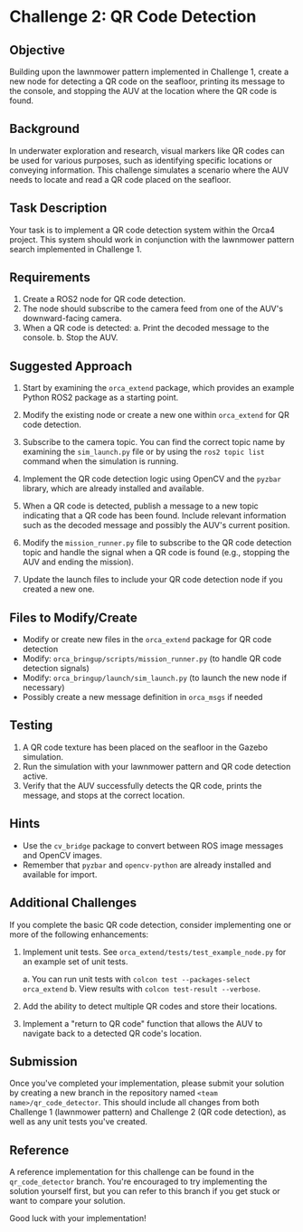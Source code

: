 # Challenge 2: QR Code Detection

## Objective
Building upon the lawnmower pattern implemented in Challenge 1, create a new node for detecting a QR code on the seafloor, printing its message to the console, and stopping the AUV at the location where the QR code is found.

## Background
In underwater exploration and research, visual markers like QR codes can be used for various purposes, such as identifying specific locations or conveying information. This challenge simulates a scenario where the AUV needs to locate and read a QR code placed on the seafloor.

## Task Description
Your task is to implement a QR code detection system within the Orca4 project. This system should work in conjunction with the lawnmower pattern search implemented in Challenge 1.

## Requirements
1. Create a ROS2 node for QR code detection.
2. The node should subscribe to the camera feed from one of the AUV's downward-facing camera.
3. When a QR code is detected:
   a. Print the decoded message to the console.
   b. Stop the AUV.

## Suggested Approach
1. Start by examining the `orca_extend` package, which provides an example Python ROS2 package as a starting point.

2. Modify the existing node or create a new one within `orca_extend` for QR code detection.

3. Subscribe to the camera topic. You can find the correct topic name by examining the `sim_launch.py` file or by using the `ros2 topic list` command when the simulation is running.

4. Implement the QR code detection logic using OpenCV and the `pyzbar` library, which are already installed and available.

5. When a QR code is detected, publish a message to a new topic indicating that a QR code has been found. Include relevant information such as the decoded message and possibly the AUV's current position.

6. Modify the `mission_runner.py` file to subscribe to the QR code detection topic and handle the signal when a QR code is found (e.g., stopping the AUV and ending the mission).

7. Update the launch files to include your QR code detection node if you created a new one.

## Files to Modify/Create
- Modify or create new files in the `orca_extend` package for QR code detection
- Modify: `orca_bringup/scripts/mission_runner.py` (to handle QR code detection signals)
- Modify: `orca_bringup/launch/sim_launch.py` (to launch the new node if necessary)
- Possibly create a new message definition in `orca_msgs` if needed

## Testing
1. A QR code texture has been placed on the seafloor in the Gazebo simulation.
2. Run the simulation with your lawnmower pattern and QR code detection active.
3. Verify that the AUV successfully detects the QR code, prints the message, and stops at the correct location.

## Hints
- Use the `cv_bridge` package to convert between ROS image messages and OpenCV images.
- Remember that `pyzbar` and `opencv-python` are already installed and available for import.

## Additional Challenges
If you complete the basic QR code detection, consider implementing one or more of the following enhancements:

1. Implement unit tests. See `orca_extend/tests/test_example_node.py` for an example set of unit tests.
   
   a. You can run unit tests with `colcon test --packages-select orca_extend`
   b. View results with `colcon test-result --verbose`.

2. Add the ability to detect multiple QR codes and store their locations.
3. Implement a "return to QR code" function that allows the AUV to navigate back to a detected QR code's location.


## Submission
Once you've completed your implementation, please submit your solution by creating a new branch in the repository named `<team name>/qr_code_detector`. This should include all changes from both Challenge 1 (lawnmower pattern) and Challenge 2 (QR code detection), as well as any unit tests you've created.

## Reference
A reference implementation for this challenge can be found in the `qr_code_detector` branch. You're encouraged to try implementing the solution yourself first, but you can refer to this branch if you get stuck or want to compare your solution.

Good luck with your implementation!
